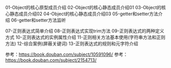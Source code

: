 01-Object的核心原型成员介绍
02-Object的核心静态成员介绍01
03-Object的核心静态成员介绍02
04-Object的核心静态成员介绍03
05-getter和setter方法介绍
06-getter和setter方法监听

07-正则表达式简单介绍
08-正则表达式实现trim方法
09-正则表达式的两种定义方式
10-正则表达式的实例属性介绍
11-正则相关方法基本使用(字符串方法和正则方法)
12-综合案例(屏蔽关键词)
13-正则表达式的规则和元字符介绍

参考：https://book.douban.com/subject/10591096/
参考：https://book.douban.com/subject/2154713/